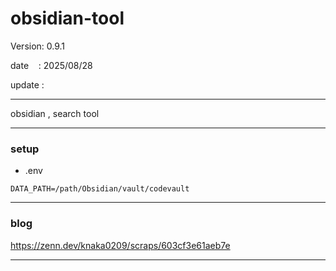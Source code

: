 ﻿# obsidian-tool

 Version: 0.9.1

 date    : 2025/08/28 

 update :

***

obsidian , search tool

***
### setup

* .env

```
DATA_PATH=/path/Obsidian/vault/codevault
```
***
### blog

https://zenn.dev/knaka0209/scraps/603cf3e61aeb7e

***

